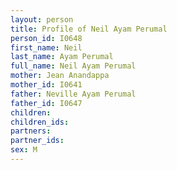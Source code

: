```yaml
---
layout: person
title: Profile of Neil Ayam Perumal
person_id: I0648
first_name: Neil
last_name: Ayam Perumal
full_name: Neil Ayam Perumal
mother: Jean Anandappa
mother_id: I0641
father: Neville Ayam Perumal
father_id: I0647
children:
children_ids:
partners:
partner_ids:
sex: M
---
```


